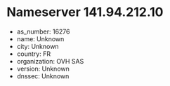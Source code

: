# Nameserver 141.94.212.10

* as_number: 16276
* name: Unknown
* city: Unknown
* country: FR
* organization: OVH SAS
* version: Unknown
* dnssec: Unknown
